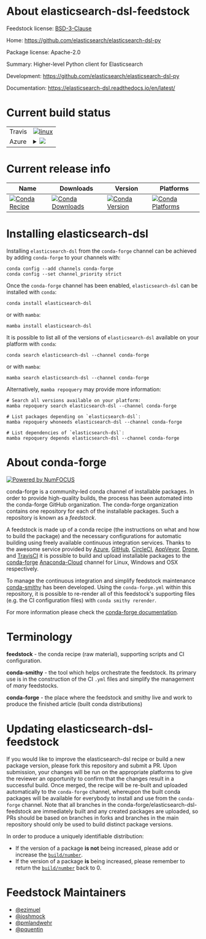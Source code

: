 About elasticsearch-dsl-feedstock
=================================

Feedstock license: [BSD-3-Clause](https://github.com/conda-forge/elasticsearch-dsl-feedstock/blob/main/LICENSE.txt)

Home: https://github.com/elasticsearch/elasticsearch-dsl-py

Package license: Apache-2.0

Summary: Higher-level Python client for Elasticsearch

Development: https://github.com/elasticsearch/elasticsearch-dsl-py

Documentation: https://elasticsearch-dsl.readthedocs.io/en/latest/

Current build status
====================


<table><tr>
    <td>Travis</td>
    <td>
      <a href="https://app.travis-ci.com/conda-forge/elasticsearch-dsl-feedstock">
        <img alt="linux" src="https://img.shields.io/travis/com/conda-forge/elasticsearch-dsl-feedstock/main.svg?label=Linux">
      </a>
    </td>
  </tr>
    
  <tr>
    <td>Azure</td>
    <td>
      <details>
        <summary>
          <a href="https://dev.azure.com/conda-forge/feedstock-builds/_build/latest?definitionId=261&branchName=main">
            <img src="https://dev.azure.com/conda-forge/feedstock-builds/_apis/build/status/elasticsearch-dsl-feedstock?branchName=main">
          </a>
        </summary>
        <table>
          <thead><tr><th>Variant</th><th>Status</th></tr></thead>
          <tbody><tr>
              <td>linux_64_python3.10.____cpython</td>
              <td>
                <a href="https://dev.azure.com/conda-forge/feedstock-builds/_build/latest?definitionId=261&branchName=main">
                  <img src="https://dev.azure.com/conda-forge/feedstock-builds/_apis/build/status/elasticsearch-dsl-feedstock?branchName=main&jobName=linux&configuration=linux%20linux_64_python3.10.____cpython" alt="variant">
                </a>
              </td>
            </tr><tr>
              <td>linux_64_python3.11.____cpython</td>
              <td>
                <a href="https://dev.azure.com/conda-forge/feedstock-builds/_build/latest?definitionId=261&branchName=main">
                  <img src="https://dev.azure.com/conda-forge/feedstock-builds/_apis/build/status/elasticsearch-dsl-feedstock?branchName=main&jobName=linux&configuration=linux%20linux_64_python3.11.____cpython" alt="variant">
                </a>
              </td>
            </tr><tr>
              <td>linux_64_python3.8.____cpython</td>
              <td>
                <a href="https://dev.azure.com/conda-forge/feedstock-builds/_build/latest?definitionId=261&branchName=main">
                  <img src="https://dev.azure.com/conda-forge/feedstock-builds/_apis/build/status/elasticsearch-dsl-feedstock?branchName=main&jobName=linux&configuration=linux%20linux_64_python3.8.____cpython" alt="variant">
                </a>
              </td>
            </tr><tr>
              <td>linux_64_python3.9.____73_pypy</td>
              <td>
                <a href="https://dev.azure.com/conda-forge/feedstock-builds/_build/latest?definitionId=261&branchName=main">
                  <img src="https://dev.azure.com/conda-forge/feedstock-builds/_apis/build/status/elasticsearch-dsl-feedstock?branchName=main&jobName=linux&configuration=linux%20linux_64_python3.9.____73_pypy" alt="variant">
                </a>
              </td>
            </tr><tr>
              <td>linux_64_python3.9.____cpython</td>
              <td>
                <a href="https://dev.azure.com/conda-forge/feedstock-builds/_build/latest?definitionId=261&branchName=main">
                  <img src="https://dev.azure.com/conda-forge/feedstock-builds/_apis/build/status/elasticsearch-dsl-feedstock?branchName=main&jobName=linux&configuration=linux%20linux_64_python3.9.____cpython" alt="variant">
                </a>
              </td>
            </tr><tr>
              <td>linux_aarch64_python3.10.____cpython</td>
              <td>
                <a href="https://dev.azure.com/conda-forge/feedstock-builds/_build/latest?definitionId=261&branchName=main">
                  <img src="https://dev.azure.com/conda-forge/feedstock-builds/_apis/build/status/elasticsearch-dsl-feedstock?branchName=main&jobName=linux&configuration=linux%20linux_aarch64_python3.10.____cpython" alt="variant">
                </a>
              </td>
            </tr><tr>
              <td>linux_aarch64_python3.11.____cpython</td>
              <td>
                <a href="https://dev.azure.com/conda-forge/feedstock-builds/_build/latest?definitionId=261&branchName=main">
                  <img src="https://dev.azure.com/conda-forge/feedstock-builds/_apis/build/status/elasticsearch-dsl-feedstock?branchName=main&jobName=linux&configuration=linux%20linux_aarch64_python3.11.____cpython" alt="variant">
                </a>
              </td>
            </tr><tr>
              <td>linux_aarch64_python3.8.____cpython</td>
              <td>
                <a href="https://dev.azure.com/conda-forge/feedstock-builds/_build/latest?definitionId=261&branchName=main">
                  <img src="https://dev.azure.com/conda-forge/feedstock-builds/_apis/build/status/elasticsearch-dsl-feedstock?branchName=main&jobName=linux&configuration=linux%20linux_aarch64_python3.8.____cpython" alt="variant">
                </a>
              </td>
            </tr><tr>
              <td>linux_aarch64_python3.9.____73_pypy</td>
              <td>
                <a href="https://dev.azure.com/conda-forge/feedstock-builds/_build/latest?definitionId=261&branchName=main">
                  <img src="https://dev.azure.com/conda-forge/feedstock-builds/_apis/build/status/elasticsearch-dsl-feedstock?branchName=main&jobName=linux&configuration=linux%20linux_aarch64_python3.9.____73_pypy" alt="variant">
                </a>
              </td>
            </tr><tr>
              <td>linux_aarch64_python3.9.____cpython</td>
              <td>
                <a href="https://dev.azure.com/conda-forge/feedstock-builds/_build/latest?definitionId=261&branchName=main">
                  <img src="https://dev.azure.com/conda-forge/feedstock-builds/_apis/build/status/elasticsearch-dsl-feedstock?branchName=main&jobName=linux&configuration=linux%20linux_aarch64_python3.9.____cpython" alt="variant">
                </a>
              </td>
            </tr><tr>
              <td>linux_ppc64le_python3.10.____cpython</td>
              <td>
                <a href="https://dev.azure.com/conda-forge/feedstock-builds/_build/latest?definitionId=261&branchName=main">
                  <img src="https://dev.azure.com/conda-forge/feedstock-builds/_apis/build/status/elasticsearch-dsl-feedstock?branchName=main&jobName=linux&configuration=linux%20linux_ppc64le_python3.10.____cpython" alt="variant">
                </a>
              </td>
            </tr><tr>
              <td>linux_ppc64le_python3.11.____cpython</td>
              <td>
                <a href="https://dev.azure.com/conda-forge/feedstock-builds/_build/latest?definitionId=261&branchName=main">
                  <img src="https://dev.azure.com/conda-forge/feedstock-builds/_apis/build/status/elasticsearch-dsl-feedstock?branchName=main&jobName=linux&configuration=linux%20linux_ppc64le_python3.11.____cpython" alt="variant">
                </a>
              </td>
            </tr><tr>
              <td>linux_ppc64le_python3.8.____cpython</td>
              <td>
                <a href="https://dev.azure.com/conda-forge/feedstock-builds/_build/latest?definitionId=261&branchName=main">
                  <img src="https://dev.azure.com/conda-forge/feedstock-builds/_apis/build/status/elasticsearch-dsl-feedstock?branchName=main&jobName=linux&configuration=linux%20linux_ppc64le_python3.8.____cpython" alt="variant">
                </a>
              </td>
            </tr><tr>
              <td>linux_ppc64le_python3.9.____73_pypy</td>
              <td>
                <a href="https://dev.azure.com/conda-forge/feedstock-builds/_build/latest?definitionId=261&branchName=main">
                  <img src="https://dev.azure.com/conda-forge/feedstock-builds/_apis/build/status/elasticsearch-dsl-feedstock?branchName=main&jobName=linux&configuration=linux%20linux_ppc64le_python3.9.____73_pypy" alt="variant">
                </a>
              </td>
            </tr><tr>
              <td>linux_ppc64le_python3.9.____cpython</td>
              <td>
                <a href="https://dev.azure.com/conda-forge/feedstock-builds/_build/latest?definitionId=261&branchName=main">
                  <img src="https://dev.azure.com/conda-forge/feedstock-builds/_apis/build/status/elasticsearch-dsl-feedstock?branchName=main&jobName=linux&configuration=linux%20linux_ppc64le_python3.9.____cpython" alt="variant">
                </a>
              </td>
            </tr><tr>
              <td>osx_64_python3.10.____cpython</td>
              <td>
                <a href="https://dev.azure.com/conda-forge/feedstock-builds/_build/latest?definitionId=261&branchName=main">
                  <img src="https://dev.azure.com/conda-forge/feedstock-builds/_apis/build/status/elasticsearch-dsl-feedstock?branchName=main&jobName=osx&configuration=osx%20osx_64_python3.10.____cpython" alt="variant">
                </a>
              </td>
            </tr><tr>
              <td>osx_64_python3.11.____cpython</td>
              <td>
                <a href="https://dev.azure.com/conda-forge/feedstock-builds/_build/latest?definitionId=261&branchName=main">
                  <img src="https://dev.azure.com/conda-forge/feedstock-builds/_apis/build/status/elasticsearch-dsl-feedstock?branchName=main&jobName=osx&configuration=osx%20osx_64_python3.11.____cpython" alt="variant">
                </a>
              </td>
            </tr><tr>
              <td>osx_64_python3.8.____cpython</td>
              <td>
                <a href="https://dev.azure.com/conda-forge/feedstock-builds/_build/latest?definitionId=261&branchName=main">
                  <img src="https://dev.azure.com/conda-forge/feedstock-builds/_apis/build/status/elasticsearch-dsl-feedstock?branchName=main&jobName=osx&configuration=osx%20osx_64_python3.8.____cpython" alt="variant">
                </a>
              </td>
            </tr><tr>
              <td>osx_64_python3.9.____73_pypy</td>
              <td>
                <a href="https://dev.azure.com/conda-forge/feedstock-builds/_build/latest?definitionId=261&branchName=main">
                  <img src="https://dev.azure.com/conda-forge/feedstock-builds/_apis/build/status/elasticsearch-dsl-feedstock?branchName=main&jobName=osx&configuration=osx%20osx_64_python3.9.____73_pypy" alt="variant">
                </a>
              </td>
            </tr><tr>
              <td>osx_64_python3.9.____cpython</td>
              <td>
                <a href="https://dev.azure.com/conda-forge/feedstock-builds/_build/latest?definitionId=261&branchName=main">
                  <img src="https://dev.azure.com/conda-forge/feedstock-builds/_apis/build/status/elasticsearch-dsl-feedstock?branchName=main&jobName=osx&configuration=osx%20osx_64_python3.9.____cpython" alt="variant">
                </a>
              </td>
            </tr><tr>
              <td>win_64_python3.10.____cpython</td>
              <td>
                <a href="https://dev.azure.com/conda-forge/feedstock-builds/_build/latest?definitionId=261&branchName=main">
                  <img src="https://dev.azure.com/conda-forge/feedstock-builds/_apis/build/status/elasticsearch-dsl-feedstock?branchName=main&jobName=win&configuration=win%20win_64_python3.10.____cpython" alt="variant">
                </a>
              </td>
            </tr><tr>
              <td>win_64_python3.11.____cpython</td>
              <td>
                <a href="https://dev.azure.com/conda-forge/feedstock-builds/_build/latest?definitionId=261&branchName=main">
                  <img src="https://dev.azure.com/conda-forge/feedstock-builds/_apis/build/status/elasticsearch-dsl-feedstock?branchName=main&jobName=win&configuration=win%20win_64_python3.11.____cpython" alt="variant">
                </a>
              </td>
            </tr><tr>
              <td>win_64_python3.8.____cpython</td>
              <td>
                <a href="https://dev.azure.com/conda-forge/feedstock-builds/_build/latest?definitionId=261&branchName=main">
                  <img src="https://dev.azure.com/conda-forge/feedstock-builds/_apis/build/status/elasticsearch-dsl-feedstock?branchName=main&jobName=win&configuration=win%20win_64_python3.8.____cpython" alt="variant">
                </a>
              </td>
            </tr><tr>
              <td>win_64_python3.9.____73_pypy</td>
              <td>
                <a href="https://dev.azure.com/conda-forge/feedstock-builds/_build/latest?definitionId=261&branchName=main">
                  <img src="https://dev.azure.com/conda-forge/feedstock-builds/_apis/build/status/elasticsearch-dsl-feedstock?branchName=main&jobName=win&configuration=win%20win_64_python3.9.____73_pypy" alt="variant">
                </a>
              </td>
            </tr><tr>
              <td>win_64_python3.9.____cpython</td>
              <td>
                <a href="https://dev.azure.com/conda-forge/feedstock-builds/_build/latest?definitionId=261&branchName=main">
                  <img src="https://dev.azure.com/conda-forge/feedstock-builds/_apis/build/status/elasticsearch-dsl-feedstock?branchName=main&jobName=win&configuration=win%20win_64_python3.9.____cpython" alt="variant">
                </a>
              </td>
            </tr>
          </tbody>
        </table>
      </details>
    </td>
  </tr>
</table>

Current release info
====================

| Name | Downloads | Version | Platforms |
| --- | --- | --- | --- |
| [![Conda Recipe](https://img.shields.io/badge/recipe-elasticsearch--dsl-green.svg)](https://anaconda.org/conda-forge/elasticsearch-dsl) | [![Conda Downloads](https://img.shields.io/conda/dn/conda-forge/elasticsearch-dsl.svg)](https://anaconda.org/conda-forge/elasticsearch-dsl) | [![Conda Version](https://img.shields.io/conda/vn/conda-forge/elasticsearch-dsl.svg)](https://anaconda.org/conda-forge/elasticsearch-dsl) | [![Conda Platforms](https://img.shields.io/conda/pn/conda-forge/elasticsearch-dsl.svg)](https://anaconda.org/conda-forge/elasticsearch-dsl) |

Installing elasticsearch-dsl
============================

Installing `elasticsearch-dsl` from the `conda-forge` channel can be achieved by adding `conda-forge` to your channels with:

```
conda config --add channels conda-forge
conda config --set channel_priority strict
```

Once the `conda-forge` channel has been enabled, `elasticsearch-dsl` can be installed with `conda`:

```
conda install elasticsearch-dsl
```

or with `mamba`:

```
mamba install elasticsearch-dsl
```

It is possible to list all of the versions of `elasticsearch-dsl` available on your platform with `conda`:

```
conda search elasticsearch-dsl --channel conda-forge
```

or with `mamba`:

```
mamba search elasticsearch-dsl --channel conda-forge
```

Alternatively, `mamba repoquery` may provide more information:

```
# Search all versions available on your platform:
mamba repoquery search elasticsearch-dsl --channel conda-forge

# List packages depending on `elasticsearch-dsl`:
mamba repoquery whoneeds elasticsearch-dsl --channel conda-forge

# List dependencies of `elasticsearch-dsl`:
mamba repoquery depends elasticsearch-dsl --channel conda-forge
```


About conda-forge
=================

[![Powered by
NumFOCUS](https://img.shields.io/badge/powered%20by-NumFOCUS-orange.svg?style=flat&colorA=E1523D&colorB=007D8A)](https://numfocus.org)

conda-forge is a community-led conda channel of installable packages.
In order to provide high-quality builds, the process has been automated into the
conda-forge GitHub organization. The conda-forge organization contains one repository
for each of the installable packages. Such a repository is known as a *feedstock*.

A feedstock is made up of a conda recipe (the instructions on what and how to build
the package) and the necessary configurations for automatic building using freely
available continuous integration services. Thanks to the awesome service provided by
[Azure](https://azure.microsoft.com/en-us/services/devops/), [GitHub](https://github.com/),
[CircleCI](https://circleci.com/), [AppVeyor](https://www.appveyor.com/),
[Drone](https://cloud.drone.io/welcome), and [TravisCI](https://travis-ci.com/)
it is possible to build and upload installable packages to the
[conda-forge](https://anaconda.org/conda-forge) [Anaconda-Cloud](https://anaconda.org/)
channel for Linux, Windows and OSX respectively.

To manage the continuous integration and simplify feedstock maintenance
[conda-smithy](https://github.com/conda-forge/conda-smithy) has been developed.
Using the ``conda-forge.yml`` within this repository, it is possible to re-render all of
this feedstock's supporting files (e.g. the CI configuration files) with ``conda smithy rerender``.

For more information please check the [conda-forge documentation](https://conda-forge.org/docs/).

Terminology
===========

**feedstock** - the conda recipe (raw material), supporting scripts and CI configuration.

**conda-smithy** - the tool which helps orchestrate the feedstock.
                   Its primary use is in the construction of the CI ``.yml`` files
                   and simplify the management of *many* feedstocks.

**conda-forge** - the place where the feedstock and smithy live and work to
                  produce the finished article (built conda distributions)


Updating elasticsearch-dsl-feedstock
====================================

If you would like to improve the elasticsearch-dsl recipe or build a new
package version, please fork this repository and submit a PR. Upon submission,
your changes will be run on the appropriate platforms to give the reviewer an
opportunity to confirm that the changes result in a successful build. Once
merged, the recipe will be re-built and uploaded automatically to the
`conda-forge` channel, whereupon the built conda packages will be available for
everybody to install and use from the `conda-forge` channel.
Note that all branches in the conda-forge/elasticsearch-dsl-feedstock are
immediately built and any created packages are uploaded, so PRs should be based
on branches in forks and branches in the main repository should only be used to
build distinct package versions.

In order to produce a uniquely identifiable distribution:
 * If the version of a package **is not** being increased, please add or increase
   the [``build/number``](https://docs.conda.io/projects/conda-build/en/latest/resources/define-metadata.html#build-number-and-string).
 * If the version of a package **is** being increased, please remember to return
   the [``build/number``](https://docs.conda.io/projects/conda-build/en/latest/resources/define-metadata.html#build-number-and-string)
   back to 0.

Feedstock Maintainers
=====================

* [@ezimuel](https://github.com/ezimuel/)
* [@joshmock](https://github.com/joshmock/)
* [@pmlandwehr](https://github.com/pmlandwehr/)
* [@pquentin](https://github.com/pquentin/)

